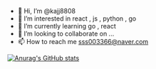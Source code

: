 - 👋 Hi, I’m @kajj8808
- 👀 I’m interested in react , js , python , go
- 🌱 I’m currently learning go , react
- 💞️ I’m looking to collaborate on ...
- 📫 How to reach me sss003366@naver.com

[![Anurag's GitHub stats](https://github-readme-stats.vercel.app/api?username=kajj8808)](https://github.com/anuraghazra/github-readme-stats)

<!---
kajj8808/kajj8808 is a ✨ special ✨ repository because its `README.md` (this file) appears on your GitHub profile.
You can click the Preview link to take a look at your changes.
--->
